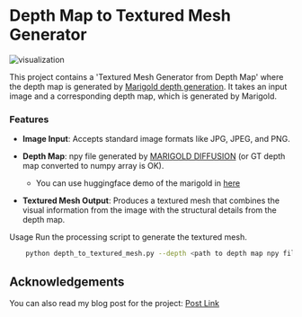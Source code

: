# Depth Map to Textured Mesh Generator

![visualization](teaser.gif)

This project contains a 'Textured Mesh Generator from Depth Map' where the depth map is generated by [Marigold depth generation](https://marigoldmonodepth.github.io/). 
It takes an input image and a corresponding depth map, which is generated by Marigold. 

### Features

- **Image Input**: Accepts standard image formats like JPG, JPEG, and PNG.
- **Depth Map**: npy file generated by [MARIGOLD DIFFUSION](https://marigoldmonodepth.github.io/) (or GT depth map converted to numpy array is OK).
    - You can use huggingface demo of the marigold in [here](https://huggingface.co/spaces/prs-eth/marigold-lcm)

- **Textured Mesh Output**: Produces a textured mesh that combines the visual information from the image with the structural details from the depth map.

Usage
Run the processing script to generate the textured mesh.

```bash
    python depth_to_textured_mesh.py --depth <path to depth map npy file> --image <path to input image file>
```

## Acknowledgements

You can also read my blog post for the project: [Post Link](https://velog.io/@gjghks950/Diffusion-%EC%B6%94%EC%A0%95%ED%95%9C-Depth-Map-%EC%9D%84-%EC%9D%B4%EC%9A%A9%ED%95%B4-Textured-Mesh-%EB%A7%8C%EB%93%A4%EC%96%B4%EB%B3%B4%EA%B8%B0-feat.-Marigold)
